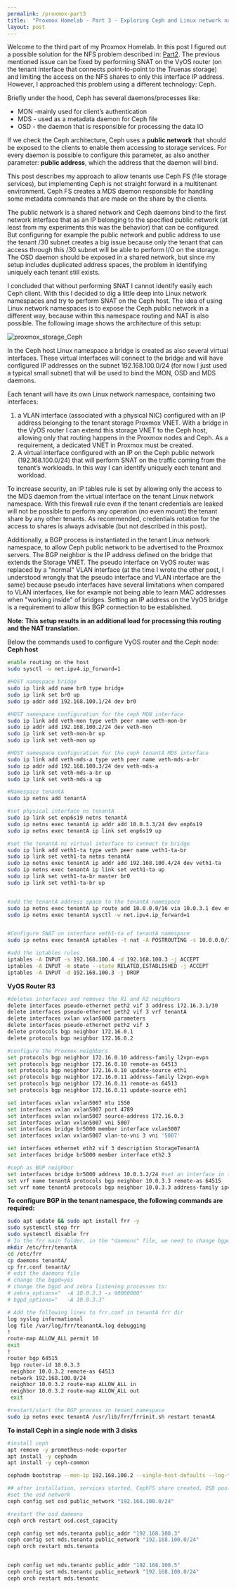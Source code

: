 ```yaml
---
permalink: /proxmox-part3
title:  "Proxmox Homelab - Part 3 - Exploring Ceph and Linux network namespaces"
layout: post
---
```


Welcome to the third part of my Proxmox Homelab. In this post I figured out a possible solution for the NFS problem described in: [Part2](./proxmox-part2). The previous mentioned issue can be fixed by performing SNAT on the VyOS router (on the tenant interface that connects point-to-point to the Truenas storage) and limiting the access on the NFS shares to only this interface IP address. However, I approached this problem using a different technology: Ceph. 
<!--more-->

Briefly under the hood, Ceph has several daemons/processes like:
* MON -mainly used for client’s authentication
* MDS - used as a metadata daemon for Ceph file
* OSD - the daemon that is responsible for processing the data IO

If we check the Ceph architecture, Ceph uses a **public network** that should be exposed to the clients to enable them accessing to storage services. For every daemon is possible to configure this parameter, as also another parameter: **public address**, which the address that the daemon will bind.

This post describes my approach to allow tenants use Ceph FS (file storage services), but implementing Ceph is not straight forward in a multitenant environment. Ceph FS creates a MDS daemon responsible for handling some metadata commands that are made on the share by the clients.

The public network is a shared network and Ceph daemons bind to the first network interface that as an IP belonging to the specified public network (at least from my experiments this was the behavior) that can be configured. But configuring for example the public network and public address to use the tenant /30 subnet creates a big issue because only the tenant that can access through this /30 subnet will be able to perform I/O on the storage. The OSD daemon should be exposed in a shared network, but since my setup includes duplicated address spaces, the problem in identifying uniquely each tenant still exists.

I concluded that without performing SNAT I cannot identify easily each Ceph client. With this I decided to dig a little deep into Linux network namespaces and try to perform SNAT on the Ceph host.
The idea of using Linux network namespaces is to expose the Ceph public network in a different way, because within this namespace routing and NAT is also possible. The following image shows the architecture of this setup:

![proxmox_storage_Ceph](../assets/storageAAService-Ceph.drawio.png)

In the Ceph host Linux namespace a bridge is created as also several virtual interfaces. These virtual interfaces will connect to the bridge and will have configured IP addresses on the subnet 192.168.100.0/24 (for now I just used a typical small subnet) that will be used to bind the MON, OSD and MDS daemons. 

Each tenant will have its own Linux network namespace, containing two interfaces:

1.	a VLAN interface (associated with a physical NIC) configured with an IP address belonging to the tenant storage Proxmox VNET. With a bridge in the VyOS router I can extend this storage VNET to the Ceph host, allowing only that routing happens in the Proxmox nodes and Ceph. As a requirement, a dedicated VNET in Proxmox must be created.
2.	A virtual interface configured with an IP on the Ceph public network (192.168.100.0/24) that will perform SNAT on the traffic coming from the tenant’s workloads. In this way I can identify uniquely each tenant and workload.

To increase security, an IP tables rule is set by allowing only the access to the MDS daemon from the virtual interface on the tenant Linux network namespace. With this firewall rule even if the tenant credentials are leaked will not be possible to perform any operation (no even mount) the tenant share by any other tenants. As recommended, credentials rotation for the access to shares is always advisable (but not described in this post).

Additionally, a BGP process is instantiated in the tenant Linux network namespace, to allow Ceph public network to be advertised to the Proxmox servers. The BGP neighbor is the IP address defined on the bridge that extends the Storage VNET. The pseudo interface on VyOS router was replaced by a "normal" VLAN interface (at the time I wrote the other post, I understood wrongly that the pseudo interface and VLAN interface are the same) because pseudo interfaces have several limitations when compared to VLAN interfaces, like for example not being able to learn MAC addresses when "working inside" of bridges. Setting an IP address on the VyOS bridge is a requirement to allow this BGP connection to be established. 

**Note: This setup results in an additional load for processing this routing and the NAT translation.**

Below the commands used to configure VyOS router and the Ceph node:
**Ceph host**
```bash
enable routing on the host
sudo sysctl -w net.ipv4.ip_forward=1

#HOST namespace bridge
sudo ip link add name br0 type bridge
sudo ip link set br0 up
sudo ip addr add 192.168.100.1/24 dev br0

#HOST namespace configuration for the ceph MON interface
sudo ip link add veth-mon type veth peer name veth-mon-br
sudo ip addr add 192.168.100.2/24 dev veth-mon
sudo ip link set veth-mon-br up
sudo ip link set veth-mon up

#HOST namespace configuration for the ceph tenantA MDS interface
sudo ip link add veth-mds-a type veth peer name veth-mds-a-br  
sudo ip addr add 192.168.100.3/24 dev veth-mds-a
sudo ip link set veth-mds-a-br up
sudo ip link set veth-mds-a up

#Namespace tenantA
sudo ip netns add tenantA

#set physical interface ns tenantA
sudo ip link set enp6s19 netns tenantA
sudo ip netns exec tenantA ip addr add 10.0.3.3/24 dev enp6s19
sudo ip netns exec tenantA ip link set enp6s19 up

#set the tenantA ns virtual interface to connect to bridge
sudo ip link add veth1-ta type veth peer name veth1-ta-br
sudo ip link set veth1-ta netns tenantA
sudo ip netns exec tenantA ip addr add 192.168.100.4/24 dev veth1-ta
sudo ip netns exec tenantA ip link set veth1-ta up
sudo ip link set veth1-ta-br master br0
sudo ip link set veth1-ta-br up


#add the tenantA address space to the tenantA namespace
sudo ip netns exec tenantA ip route add 10.0.0.0/16 via 10.0.3.1 dev enp6s19
sudo ip netns exec tenantA sysctl -w net.ipv4.ip_forward=1


#Configure SNAT on interface veth1-ta of tenantA namespace
sudo ip netns exec tenantA iptables -t nat -A POSTROUTING -s 10.0.0.0/16 -o veth1-ta -j SNAT --to-source 192.168.100.4

#add the iptables rules
iptables -A INPUT -s 192.168.100.4 -d 192.168.100.3 -j ACCEPT
iptables -A INPUT -m state --state RELATED,ESTABLISHED -j ACCEPT
iptables -A INPUT -d 192.168.100.3 -j DROP
```

**VyOS Router R3**
```bash
#deletes interfaces and removes the R1 and R2 neighbors
delete interfaces pseudo-ethernet peth2 vif 3 address 172.16.3.1/30
delete interfaces pseudo-ethernet peth2 vif 3 vrf tenantA
delete interfaces vxlan vxlan5000 parameters 
delete interfaces pseudo-ethernet peth2 vif 3
delete protocols bgp neighbor 172.16.0.1
delete protocols bgp neighbor 172.16.0.2

#configure the Proxmox neighbors
set protocols bgp neighbor 172.16.0.10 address-family l2vpn-evpn
set protocols bgp neighbor 172.16.0.10 remote-as 64513
set protocols bgp neighbor 172.16.0.10 update-source eth1
set protocols bgp neighbor 172.16.0.11 address-family l2vpn-evpn
set protocols bgp neighbor 172.16.0.11 remote-as 64513
set protocols bgp neighbor 172.16.0.11 update-source eth1

set interfaces vxlan vxlan5007 mtu 1550
set interfaces vxlan vxlan5007 port 4789
set interfaces vxlan vxlan5007 source-address 172.16.0.3
set interfaces vxlan vxlan5007 vni 5007
set interfaces bridge br5000 member interface vxlan5007
set interfaces vxlan vxlan5007 vlan-to-vni 3 vni '5007'

set interfaces ethernet eth2 vif 3 description StorageTenantA
set interfaces bridge br5000 member interface eth2.3

#ceph as BGP neighbor
set interfaces bridge br5000 address 10.0.3.2/24 #set an interface in the tenant Zone bridge
set vrf name tenantA protocols bgp neighbor 10.0.3.3 remote-as 64515
set vrf name tenantA protocols bgp neighbor 10.0.3.3 address-family ipv4-unicast
```

**To configure BGP in the tenant namespace, the following commands are required:**
```bash
sudo apt update && sudo apt install frr -y
sudo systemctl stop frr
sudo systemctl disable frr
# In the frr main folder, in the "daemons" file, we need to change bgpd=no to bgpd=yes. This will allow the bgpd running in the every namespace
mkdir /etc/frr/tenantA
cd /etc/frr
cp daemons tenantA/
cp frr.conf tenantA/
# edit the daemons file
# change the bgpd=yes
# change the bgpd and zebra listening processes to:
# zebra_options="  -A 10.0.3.3 -s 90000000"
# bgpd_options="   -A 10.0.3.3"

# Add the following lines to frr.conf in tenantA frr dir
log syslog informational
log file /var/log/frr/teanantA.log debugging
!
route-map ALLOW_ALL permit 10
exit
!
router bgp 64515
 bgp router-id 10.0.3.3
 neighbor 10.0.3.2 remote-as 64513
 network 192.168.100.0/24
 neighbor 10.0.3.2 route-map ALLOW_ALL in
 neighbor 10.0.3.2 route-map ALLOW_ALL out
 exit

#restart/start the BGP process in tenant namespace
sudo ip netns exec tenantA /usr/lib/frr/frrinit.sh restart tenantA
```

**To install Ceph in a single node with 3 disks**
```bash
#install ceph
apt remove -y prometheus-node-exporter
apt install -y cephadm
apt install -y ceph-common

cephadm bootstrap --mon-ip 192.168.100.2 --single-host-defaults --log-to-file --cluster-network "192.168.178.0/24"

## after installation, services started, CephFS share created, OSD pool created, client created:
#set the osd network
ceph config set osd public_network "192.168.100.0/24"

#restart the osd dameons
ceph orch restart osd.cost_capacity

ceph config set mds.tenanta public_addr "192.168.100.3"
ceph config set mds.tenanta public_network "192.168.100.0/24"
ceph orch restart mds.tenanta


ceph config set mds.tenantc public_addr "192.168.100.5"
ceph config set mds.tenantc public_network "192.168.100.0/24"
ceph orch restart mds.tenantc
```
